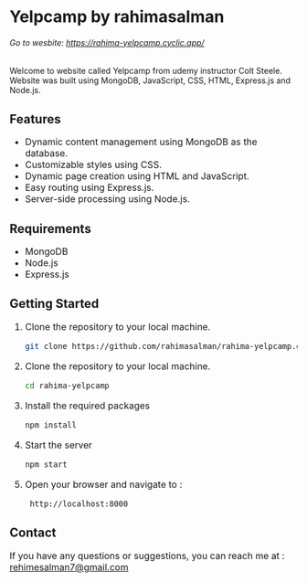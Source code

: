 <div class="markdown w-full ">
    <h1>Yelpcamp by rahimasalman </h1>
    <h6> Go to wesbite: <span> <a href="https://rahima-yelpcamp.cyclic.app/" target="_blank">https://rahima-yelpcamp.cyclic.app/ </a></span></h6> 
    <p>Welcome to website called Yelpcamp from udemy instructor Colt Steele. 
        Website was built using MongoDB, JavaScript, CSS, HTML, Express.js and Node.js.</p>
    <h2>Features</h2>
    <ul style="font-size: 16px">
    <li>Dynamic content management using MongoDB as the database.</li>
    <li>Customizable styles using CSS.</li><li>Dynamic page creation using HTML and JavaScript.</li>
    <li>Easy routing using Express.js.</li><li>Server-side processing using Node.js.</li>
    </ul>
    <h2>Requirements</h2>
    <ul style="font-size: 16px">
    <li>MongoDB</li>
    <li>Node.js</li>
    <li>Express.js</li>
    </ul>
    <h2>Getting Started</h2>
    <ol style="font-size: 16px">
    <li>Clone the repository to your local machine.</li>

```sh
git clone https://github.com/rahimasalman/rahima-yelpcamp.git
```
<li>Clone the repository to your local machine.</li>

```sh
cd rahima-yelpcamp
```

<li>Install the required packages</li>

```sh
npm install
```
<li>Start the server</li>

```sh
npm start 
```
<li>Open your browser and navigate to :</li>

```sh
 http://localhost:8000
```
</ol>

<h2>Contact</h2>
<p style="font-size: 16px">
If you have any questions or suggestions, you can reach me at :
<span><a href="mailto:rehimesalman7@gmail.com" target="_new">rehimesalman7@gmail.com</a> </span>
</p>
</div>


